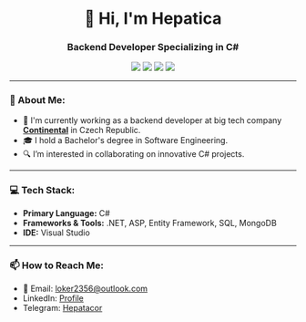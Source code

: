 <h1 align="center">👋 Hi, I'm Hepatica</h1>
<h3 align="center">Backend Developer Specializing in C#</h3>

<p align="center">
  <img src="https://img.shields.io/badge/Engineer-Continental-blue?style=flat&logo=continental&logoColor=white"/>
  <img src="https://img.shields.io/badge/Language-C%23-brightgreen?style=flat&logo=c-sharp&logoColor=white"/>
  <img src="https://img.shields.io/badge/Degree-Software%20Engineering-orange?style=flat"/>
  <img src="https://img.shields.io/badge/Location-Czech%20Republic-red?style=flat"/>
</p>

<hr/>

<h3>👀 About Me:</h3>
<ul>
  <li>💼 I'm currently working as a backend developer at big tech company <a href="https://www.continental.com/en/" target="_blank"><strong>Continental</strong></a> in Czech Republic.</li>
  <li>🎓 I hold a Bachelor's degree in Software Engineering.</li>
  <li>🔍 I’m interested in collaborating on innovative C# projects.</li>
</ul>

<hr/>

<h3>💻 Tech Stack:</h3>
<ul>
  <li><strong>Primary Language:</strong> C#</li>
  <li><strong>Frameworks & Tools:</strong> .NET, ASP, Entity Framework, SQL, MongoDB</li>
  <li><strong>IDE:</strong> Visual Studio</li>
</ul>

<hr/>

<h3>📫 How to Reach Me:</h3>
<ul>
  <li>📧 Email: <a href="mailto:loker2356@outlook.com">loker2356@outlook.com</a></li>
  <li>LinkedIn: <a href="https://www.linkedin.com/in/danil-tkachenko-a7ab4023b">Profile</a></li>
  <li>Telegram: <a href="https://t.me/Hepatacor">Hepatacor</a></li>
</ul>

